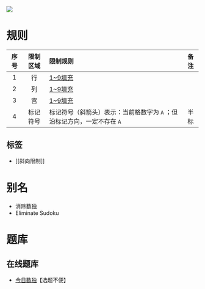 ![](https://cn.sudoku.today/pic/04/eliminate/70442_496131.png)

# 规则

| 序号  | 限制区域 | 限制规则                                     | 备注  |
|:---:|:----:|:-----------------------------------------|:---:|
|  1  |  行   | [1~9填充]                                  |     |
|  2  |  列   | [1~9填充]                                  |     |
|  3  |  宫   | [1~9填充]                                  |     |
|  4  | 标记符号 | 标记符号（斜箭头）表示：当前格数字为 `A` ；但沿标记方向，一定不存在 `A` | 半标  |

## 标签

- [[斜向限制]]

# 别名

- 消除数独
- Eliminate Sudoku

# 题库

## 在线题库

- [今日数独]【选题不便】

[1~9填充]: ../../../../../rules.md#1to9填充

[今日数独]: https://cn.sudoku.today/g-eliminate-sudoku/